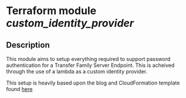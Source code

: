 # Terraform module _custom_identity_provider_

## Description
This module aims to setup everything required to support password authentication for a Transfer Family Server Endpoint.
This is acheived through the use of a lambda as a custom identity provider.

This setup is heavily based upon the blog and CloudFormation template found [here](https://aws.amazon.com/blogs/storage/enable-password-authentication-for-aws-transfer-for-sftp-using-aws-secrets-manager/)

